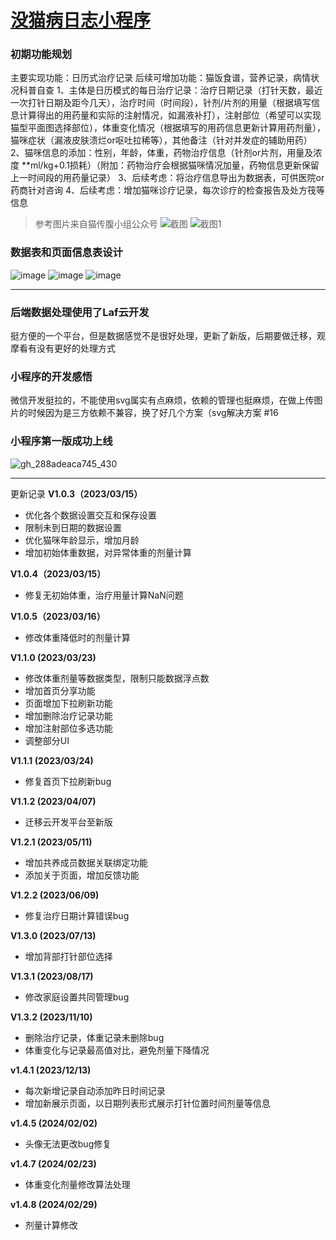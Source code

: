 # [没猫病日志小程序](https://github.com/Smileye-v/gitblog/issues/8)

### 初期功能规划
主要实现功能：日历式治疗记录 
后续可增加功能：猫饭食谱，营养记录，病情状况科普自查
1、主体是日历模式的每日治疗记录：治疗日期记录（打针天数，最近一次打针日期及距今几天），治疗时间（时间段），针剂/片剂的用量（根据填写信息计算得出的用药量和实际的注射情况，如漏液补打），注射部位（希望可以实现猫型平面图选择部位），体重变化情况（根据填写的用药信息更新计算用药剂量），猫咪症状（漏液皮肤溃烂or呕吐拉稀等），其他备注（针对并发症的辅助用药）
2、猫咪信息的添加：性别，年龄，体重，药物治疗信息（针剂or片剂，用量及浓度 **ml/kg+0.1损耗）（附加：药物治疗会根据猫咪情况加量，药物信息更新保留上一时间段的用药量记录）
3、后续考虑：将治疗信息导出为数据表，可供医院or药商针对咨询
4、后续考虑：增加猫咪诊疗记录，每次诊疗的检查报告及处方筏等信息

> 参考图片来自猫传腹小组公众号
![截图](https://user-images.githubusercontent.com/68359161/226514011-eb7b3c83-c47e-4ec3-a2fc-cf3a9cfb3405.png)
![截图1](https://user-images.githubusercontent.com/68359161/226514023-6e9856e9-af83-46d8-97f9-50d54f57dbd2.png)


### 数据表和页面信息表设计
![image](https://user-images.githubusercontent.com/68359161/226530567-c3ae8a8d-e771-4540-b9b7-0d0047ac8ca3.png)
![image](https://user-images.githubusercontent.com/68359161/226530665-727ba60f-329b-4483-bc52-eb1b8e802243.png)
![image](https://user-images.githubusercontent.com/68359161/226530705-f0b233a9-b4dd-45c5-8094-38f3b0be036e.png)


---

### 后端数据处理使用了Laf云开发
挺方便的一个平台，但是数据感觉不是很好处理，更新了新版，后期要做迁移，观摩看有没有更好的处理方式

### 小程序的开发感悟
微信开发挺拉的，不能使用svg属实有点麻烦，依赖的管理也挺麻烦，在做上传图片的时候因为是三方依赖不兼容，换了好几个方案（svg解决方案 #16 

### 小程序第一版成功上线
![gh_288adeaca745_430](https://user-images.githubusercontent.com/68359161/226531512-da279615-1b75-4820-b580-76007f6f8559.jpg)


---

更新记录
**V1.0.3（2023/03/15）**

- 优化各个数据设置交互和保存设置
- 限制未到日期的数据设置
- 优化猫咪年龄显示，增加月龄
- 增加初始体重数据，对异常体重的剂量计算

**V1.0.4（2023/03/15）**

- 修复无初始体重，治疗用量计算NaN问题

**V1.0.5（2023/03/16）**

- 修改体重降低时的剂量计算

**V1.1.0  (2023/03/23)**

- 修改体重剂量等数据类型，限制只能数据浮点数
- 增加首页分享功能
- 页面增加下拉刷新功能
- 增加删除治疗记录功能
- 增加注射部位多选功能
- 调整部分UI

**V1.1.1 (2023/03/24)**

- 修复首页下拉刷新bug

**V1.1.2 (2023/04/07)**

- 迁移云开发平台至新版

**V1.2.1 (2023/05/11)**

- 增加共养成员数据关联绑定功能
- 添加关于页面，增加反馈功能

**V1.2.2 (2023/06/09)**

- 修复治疗日期计算错误bug

**V1.3.0 (2023/07/13)**

- 增加背部打针部位选择

**V1.3.1 (2023/08/17)**

- 修改家庭设置共同管理bug

**V1.3.2 (2023/11/10)**

- 删除治疗记录，体重记录未删除bug
- 体重变化与记录最高值对比，避免剂量下降情况

**v1.4.1 (2023/12/13)**

- 每次新增记录自动添加昨日时间记录
- 增加新展示页面，以日期列表形式展示打针位置时间剂量等信息

**v1.4.5 (2024/02/02)**

- 头像无法更改bug修复

**v1.4.7 (2024/02/23)**

- 体重变化剂量修改算法处理

**v1.4.8 (2024/02/29)**

- 剂量计算修改